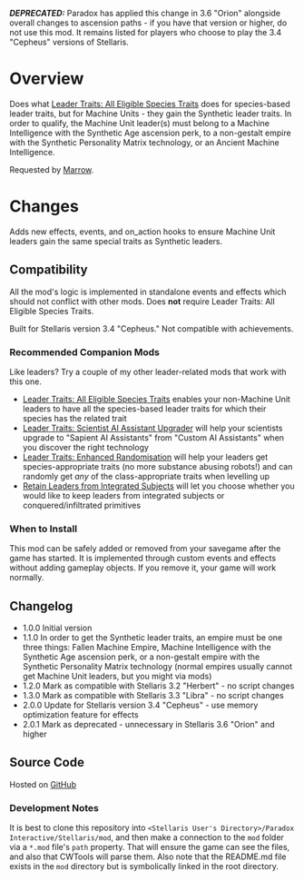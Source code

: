 **_DEPRECATED:_** Paradox has applied this change in 3.6 "Orion" alongside overall changes to ascension paths - if you have that version or higher, do not use this mod. It remains listed for players who choose to play the 3.4 "Cepheus" versions of Stellaris.

# Overview

Does what [Leader Traits: All Eligible Species Traits](https://steamcommunity.com/sharedfiles/filedetails/?id=2499031295) does for species-based leader traits, but for Machine Units - they gain the Synthetic leader traits.  In order to qualify, the Machine Unit leader(s) must belong to a Machine Intelligence with the Synthetic Age ascension perk, to a non-gestalt empire with the Synthetic Personality Matrix technology, or an Ancient Machine Intelligence.

Requested by [Marrow](https://steamcommunity.com/profiles/76561198257383427).

# Changes

Adds new effects, events, and on_action hooks to ensure Machine Unit leaders gain the same special traits as Synthetic leaders.

## Compatibility

All the mod's logic is implemented in standalone events and effects which should not conflict with other mods.  Does **not** require Leader Traits: All Eligible Species Traits.

Built for Stellaris version 3.4 "Cepheus."  Not compatible with achievements.

### Recommended Companion Mods

Like leaders?  Try a couple of my other leader-related mods that work with this one.

* [Leader Traits: All Eligible Species Traits](https://steamcommunity.com/sharedfiles/filedetails/?id=2499031295) enables your non-Machine Unit leaders to have all the species-based leader traits for which their species has the related trait
* [Leader Traits: Scientist AI Assistant Upgrader](https://steamcommunity.com/sharedfiles/filedetails/?id=2498166286) will help your scientists upgrade to "Sapient AI Assistants" from "Custom AI Assistants" when you discover the right technology
* [Leader Traits: Enhanced Randomisation](https://steamcommunity.com/sharedfiles/filedetails/?id=2553806265) will help your leaders get species-appropriate traits (no more substance abusing robots!) and can randomly get _any_ of the class-appropriate traits when levelling up
* [Retain Leaders from Integrated Subjects](https://steamcommunity.com/sharedfiles/filedetails/?id=2553818684) will let you choose whether you would like to keep leaders from integrated subjects or conquered/infiltrated primitives

### When to Install

This mod can be safely added or removed from your savegame after the game has started.  It is implemented through custom events and effects without adding gameplay objects.  If you remove it, your game will work normally.

## Changelog

* 1.0.0 Initial version
* 1.1.0 In order to get the Synthetic leader traits, an empire must be one three things: Fallen Machine Empire, Machine Intelligence with the Synthetic Age ascension perk, or a non-gestalt empire with the Synthetic Personality Matrix technology (normal empires usually cannot get Machine Unit leaders, but you might via mods)
* 1.2.0 Mark as compatible with Stellaris 3.2 "Herbert" - no script changes
* 1.3.0 Mark as compatible with Stellaris 3.3 "Libra" - no script changes
* 2.0.0 Update for Stellaris version 3.4 "Cepheus" - use memory optimization feature for effects
* 2.0.1 Mark as deprecated - unnecessary in Stellaris 3.6 "Orion" and higher

## Source Code

Hosted on [GitHub](https://github.com/corsairmarks/enable_synthetic_leader_traits_for_machine_leaders)

### Development Notes

It is best to clone this repository into `<Stellaris User's Directory>/Paradox Interactive/Stellaris/mod`, and then make a connection to the `mod` folder via a `*.mod` file's `path` property.  That will ensure the game can see the files, and also that CWTools will parse them.  Also note that the README.md file exists in the `mod` directory but is symbolically linked in the root directory.